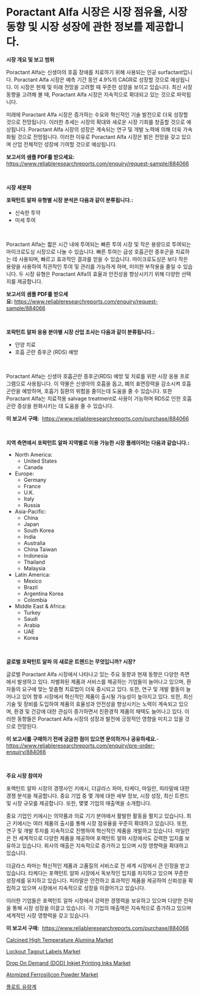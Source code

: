 <p><h1>Poractant Alfa 시장은 시장 점유율, 시장 동향 및 시장 성장에 관한 정보를 제공합니다.</h1></p><p><strong>시장 개요 및 보고 범위</strong></p>
<p><p>Poractant Alfa는 신생아의 호흡 장애를 치료하기 위해 사용되는 인공 surfactant입니다. Poractant Alfa 시장은 예측 기간 동안 4.9%의 CAGR로 성장할 것으로 예상됩니다. 이 시장은 현재 및 미래 전망을 고려할 때 꾸준한 성장을 보이고 있습니다. 최신 시장 동향을 고려해 볼 때, Poractant Alfa 시장은 지속적으로 확대되고 있는 것으로 파악됩니다. </p><p>미래에 Poractant Alfa 시장은 증가하는 수요와 혁신적인 기술 발전으로 더욱 성장할 것으로 전망됩니다. 이러한 추세는 시장의 확대와 새로운 시장 기회를 창출할 것으로 예상됩니다. Poractant Alfa 시장의 성장은 계속되는 연구 및 개발 노력에 의해 더욱 가속화될 것으로 전망됩니다. 이러한 이유로 Poractant Alfa 시장은 밝은 전망을 갖고 있으며 산업 전체적인 성장에 기여할 것으로 예상됩니다.</p></p>
<p><strong>보고서의 샘플 PDF를 받으세요:</strong> <a href="https://www.reliableresearchreports.com/enquiry/request-sample/884066">https://www.reliableresearchreports.com/enquiry/request-sample/884066</a></p>
<p>&nbsp;</p>
<p><strong>시장 세분화</strong></p>
<p><strong>포락턴트 알파 유형별 시장 분석은 다음과 같이 분류됩니다.:</strong></p>
<p><ul><li>신속한 투약</li><li>미세 투여</li></ul></p>
<p>&nbsp;</p>
<p><p>Poractant Alfa는 짧은 시간 내에 투여되는 빠른 투여 시장 및 작은 용량으로 투여되는 마이크로도싱 시장으로 나눌 수 있습니다. 빠른 투여는 급성 호흡곤란 증후군을 치료하는 데 사용되며, 빠르고 효과적인 결과를 얻을 수 있습니다. 마이크로도싱은 보다 작은 용량을 사용하여 직관적인 투여 및 관리를 가능하게 하며, 미미한 부작용을 줄일 수 있습니다. 두 시장 유형은 Poractant Alfa의 효율과 안전성을 향상시키기 위해 다양한 선택지를 제공합니다.</p></p>
<p><strong>보고서의 샘플 PDF를 받으세요:</strong>&nbsp;<a href="https://www.reliableresearchreports.com/enquiry/request-sample/884066">https://www.reliableresearchreports.com/enquiry/request-sample/884066</a></p>
<p>&nbsp;</p>
<p><strong> 포락턴트 알파 응용 분야별 시장 산업 조사는 다음과 같이 분류됩니다.:</strong></p>
<p><ul><li>인양 치료</li><li>호흡 곤란 증후군 (RDS) 예방</li></ul></p>
<p>&nbsp;</p>
<p><p>Poractant Alfa는 신생아 호흡곤란 증후군(RDS) 예방 및 치료를 위한 시장 응용 프로그램으로 사용됩니다. 이 약물은 신생아의 호흡을 돕고, 폐의 표면장력을 감소시켜 호흡곤란을 예방하며, 호흡기 질환의 위험을 줄이는데 도움을 줄 수 있습니다. 또한 Poractant Alfa는 치료적용 salvage treatment로 사용이 가능하며 RDS로 인한 호흡곤란 증상을 완화시키는 데 도움을 줄 수 있습니다.</p></p>
<p><strong>이 보고서 구매:</strong>&nbsp; <a href="https://www.reliableresearchreports.com/purchase/884066">https://www.reliableresearchreports.com/purchase/884066</a></p>
<p>&nbsp;</p>
<p><strong>지역 측면에서 포락턴트 알파 지역별로 이용 가능한 시장 플레이어는 다음과 같습니다.:</strong></p>
<p><ul>
    <li>
        North America:
        <ul>
            <li>United States</li>
            <li>Canada</li>
        </ul>
    </li>
    <li>
        Europe:
        <ul>
            <li>Germany</li>
            <li>France</li>
            <li>U.K.</li>
            <li>Italy</li>
            <li>Russia</li>
        </ul>
    </li>
    <li>
        Asia-Pacific:
        <ul>
            <li>China</li>
            <li>Japan</li>
            <li>South Korea</li>
            <li>India</li>
            <li>Australia</li>
            <li>China Taiwan</li>
            <li>Indonesia</li>
            <li>Thailand</li>
            <li>Malaysia</li>
        </ul>
    </li>
    <li>
        Latin America:
        <ul>
            <li>Mexico</li>
            <li>Brazil</li>
            <li>Argentina Korea</li>
            <li>Colombia</li>
        </ul>
    </li>
    <li>
        Middle East & Africa:
        <ul>
            <li>Turkey</li>
            <li>Saudi</li>
            <li>Arabia</li>
            <li>UAE</li>
            <li>Korea</li>
        </ul>
    </li>
    </ul></p>
<p>&nbsp;</p>
<p><strong>글로벌 포락턴트 알파 의 새로운 트렌드는 무엇입니까? 시장?</strong></p>
<p><p>글로벌 Poractant Alfa 시장에서 나타나고 있는 주요 동향과 현재 동향은 다양한 측면에서 발생하고 있다. 차별화된 제품과 서비스를 제공하는 기업들이 늘어나고 있으며, 환자들의 요구에 맞는 맞춤형 치료법이 더욱 중시되고 있다. 또한, 연구 및 개발 활동이 늘어나고 있어 향후 시장에서 혁신적인 제품이 출시될 가능성이 높아지고 있다. 또한, 최신 기술 및 장비를 도입하여 제품의 효율성과 안전성을 향상시키는 노력이 계속되고 있으며, 환경 및 건강에 대한 관심이 증가하면서 친환경적 제품의 채택도 늘어나고 있다. 이러한 동향들은 Poractant Alfa 시장의 성장과 발전에 긍정적인 영향을 미치고 있을 것으로 전망된다.</p></p>
<p><strong>이 보고서를 구매하기 전에 궁금한 점이 있으면 문의하거나 공유하세요.</strong>- <a href="https://www.reliableresearchreports.com/enquiry/pre-order-enquiry/884066">https://www.reliableresearchreports.com/enquiry/pre-order-enquiry/884066</a></p>
<p>&nbsp;</p>
<p><strong>주요 시장 참여자</strong></p>
<p><p>포랙턴트 알파 시장의 경쟁사인 키에시, 더글라스 파마, 타케다, 마일란, 피라말에 대한 경쟁 분석을 제공합니다. 중요 기업 중 몇 개에 대한 세부 정보, 시장 성장, 최신 트렌드 및 시장 규모를 제공합니다. 또한, 몇몇 기업의 매출액을 소개합니다.</p><p>중요 기업인 키에시는 의약품과 의료 기기 분야에서 활발한 활동을 펼치고 있습니다. 최근 키에시는 여러 제품의 출시를 통해 시장 점유율을 꾸준히 확대하고 있습니다. 또한, 연구 및 개발 투자를 지속적으로 진행하여 혁신적인 제품을 개발하고 있습니다. 마일란은 전 세계적으로 다양한 제품을 제공하며 포랙턴트 알파 시장에서도 강력한 입지를 보유하고 있습니다. 회사의 매출은 지속적으로 증가하고 있으며 시장 영향력을 확대하고 있습니다.</p><p>더글라스 파마는 혁신적인 제품과 고품질의 서비스로 전 세계 시장에서 큰 인정을 받고 있습니다. 타케다는 포랙턴트 알파 시장에서 독보적인 입지를 차지하고 있으며 꾸준한 성장세를 유지하고 있습니다. 피라말은 안전하고 효과적인 제품을 제공하여 신뢰성을 확립하고 있으며 시장에서 지속적으로 성장을 이끌어가고 있습니다.</p><p>이러한 기업들은 포랙턴트 알파 시장에서 강력한 경쟁력을 보유하고 있으며 다양한 전략을 통해 시장 성장을 이끌고 있습니다. 각 기업의 매출액은 지속적으로 증가하고 있으며 세계적인 시장 영향력을 갖고 있습니다.</p></p>
<p><strong>이 보고서 구매:</strong>&nbsp;&nbsp;<a href="https://www.reliableresearchreports.com/purchase/884066">https://www.reliableresearchreports.com/purchase/884066</a></p>
<p><p><a href="https://github.com/julyju69/Market-Research-Report-List-2/blob/main/calcined-high-temperature-alumina-market.md">Calcined High Temperature Alumina Market</a></p><p><a href="https://issuu.com/reportprime-2/docs/lockout-tagout-labels-market-size-2030.pptx">Lockout Tagout Labels Market</a></p><p><a href="https://issuu.com/reportprime-2/docs/drop-on-demand-dod-inkjet-printing-inks-market-siz">Drop On Demand (DOD) Inkjet Printing Inks Market</a></p><p><a href="https://github.com/gdfhhhj/Market-Research-Report-List-3/blob/main/atomized-ferrosilicon-powder-market.md">Atomized Ferrosilicon Powder Market</a></p><p><a href="https://github.com/vs2869dizt0/Market-Research-Report-List-1/blob/main/67279351189.md">플로트 유량계</a></p></p>
